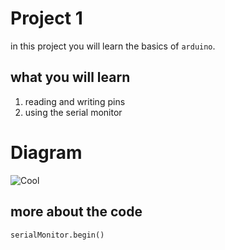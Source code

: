 # Project 1

in this project you will learn the basics of `arduino`.



## what you will learn 
1. reading and writing pins
2. using the serial monitor

# Diagram
![Cool](https://github.com/user-attachments/assets/75d68535-3958-4a59-a2c8-2dbba87774ae)

## more about the code 

```
serialMonitor.begin()
```